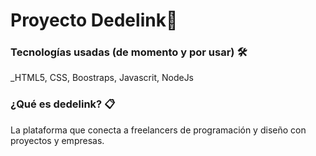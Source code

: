 # Proyecto Dedelink🚀


### Tecnologías usadas (de momento y por usar) 🛠️

_HTML5, CSS, Boostraps, Javascrit, NodeJs



### ¿Qué es dedelink? 📋

La plataforma que conecta a freelancers de programación y diseño con proyectos y empresas. 

